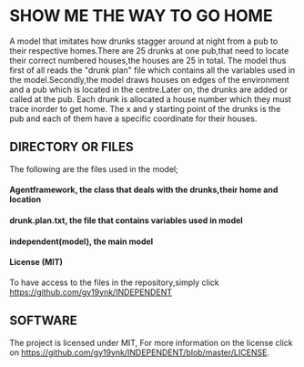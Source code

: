 # SHOW ME THE WAY TO GO HOME
A model that imitates how drunks stagger around at night from a pub to their respective homes.There are 25 drunks at one pub,that need to locate their correct numbered houses,the houses are 25 in total. The model thus first of all reads the "drunk plan" file which contains all the variables used in the model.Secondly,the model draws houses on edges of the environment and a  pub which is located in the centre.Later on, the drunks are added or called at the pub. Each drunk is allocated a house number which they must trace inorder to get home. The x and y starting point of the drunks is the pub and each of them have a specific coordinate for their houses.

## DIRECTORY OR FILES
The following are the files used in the model;  
#### Agentframework, the class that deals with the drunks,their home and location
#### drunk.plan.txt, the file that contains variables used in model 
#### independent(model), the main model 
#### License (MIT)
To have access to the files in the repository,simply click https://github.com/gy19ynk/INDEPENDENT

## SOFTWARE
The project is licensed under MIT, For more information on the license click on https://github.com/gy19ynk/INDEPENDENT/blob/master/LICENSE.



 
